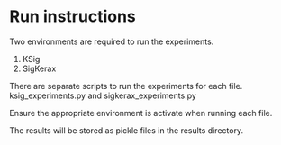 # Run instructions

Two environments are required to run the experiments.
1. KSig
2. SigKerax

There are separate scripts to run the experiments for each file.
ksig_experiments.py and sigkerax_experiments.py

Ensure the appropriate environment is activate when running each file.

The results will be stored as pickle files in the results directory.